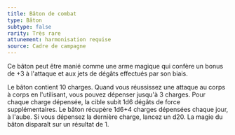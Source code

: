 ```yaml
---
title: Bâton de combat
type: Bâton
subtype: false
rarity: Très rare
attunement: harmonisation requise
source: Cadre de campagne
---
```

Ce bâton peut être manié comme une arme magique qui confère un bonus de +3 à l'attaque et aux jets de dégâts effectués par son biais.

Le bâton contient 10 charges. Quand vous réussissez une attaque au corps à corps en l'utilisant, vous pouvez dépenser jusqu'à 3 charges. Pour chaque charge dépensée, la cible subit 1d6 dégâts de force supplémentaires. Le bâton récupère 1d6+4 charges dépensées chaque jour, à l'aube. Si vous dépensez la dernière charge, lancez un d20. La magie du bâton disparaît sur un résultat de 1.
